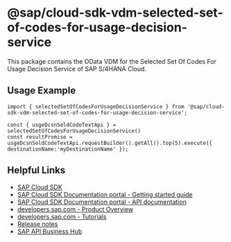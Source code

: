 # @sap/cloud-sdk-vdm-selected-set-of-codes-for-usage-decision-service

This package contains the OData VDM for the Selected Set Of Codes For Usage Decision Service of SAP S/4HANA Cloud.

## Usage Example
```
import { selectedSetOfCodesForUsageDecisionService } from '@sap/cloud-sdk-vdm-selected-set-of-codes-for-usage-decision-service';

const { usgeDcsnSeldCodeTextApi } = selectedSetOfCodesForUsageDecisionService()
const resultPromise = usgeDcsnSeldCodeTextApi.requestBuilder().getAll().top(5).execute({ destinationName:'myDestinationName' });

```

## Helpful Links

- [SAP Cloud SDK](https://github.com/SAP/cloud-sdk-js)
- [SAP Cloud SDK Documentation portal - Getting started guide](https://sap.github.io/cloud-sdk/docs/js/getting-started)
- [SAP Cloud SDK Documentation portal - API documentation](https://sap.github.io/cloud-sdk/docs/js/api)
- [developers.sap.com - Product Overview](https://developers.sap.com/topics/cloud-sdk.html)
- [developers.sap.com - Tutorials](https://developers.sap.com/tutorial-navigator.html?tag=software-product:technology-platform/sap-cloud-sdk&tag=tutorial:type/tutorial&tag=programming-tool:javascript)
- [Release notes](https://help.sap.com/doc/2324e9c3b28748a4ae2ad08166d77675/1.0/en-US/js-index.html)
- [SAP API Business Hub](https://api.sap.com/)
